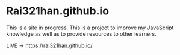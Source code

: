 # Rai321han.github.io
This is a site in progress.
This is a project to improve my JavaScript knowledge
as well as to provide resources to other learners.

LIVE ->  https://rai321han.github.io/
